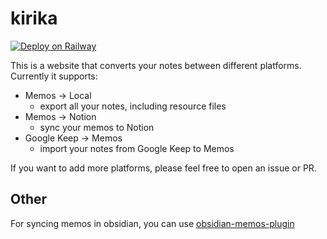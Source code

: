 # kirika

[![Deploy on Railway](https://railway.app/button.svg)](https://railway.app/template/iDHSE0?referralCode=nSuVS_)

This is a website that converts your notes between different platforms.
Currently it supports:

- Memos -> Local
  - export all your notes, including resource files
- Memos -> Notion
  - sync your memos to Notion
- Google Keep -> Memos
  - import your notes from Google Keep to Memos

If you want to add more platforms, please feel free to open an issue or PR.

## Other

For syncing memos in obsidian, you can use [obsidian-memos-plugin](https://github.com/hyoban/obsidian-memos-plugin)
